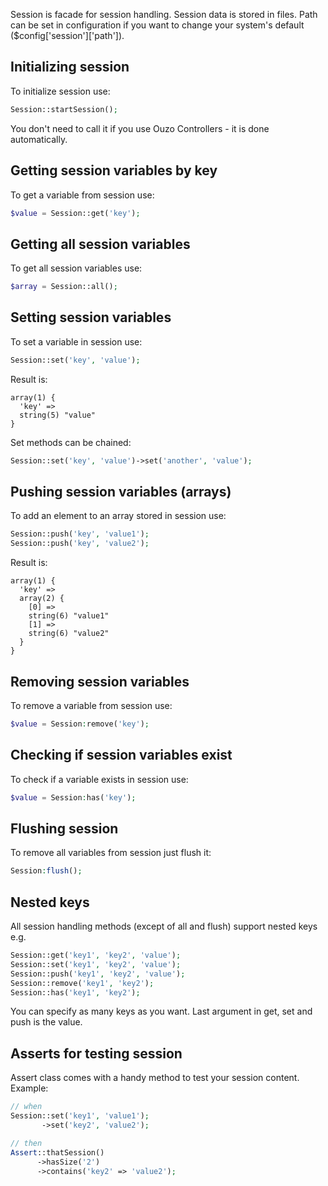 Session is facade for session handling. Session data is stored in files. Path can be set in configuration if you want to change your system's default ($config['session']['path']).

## Initializing session
To initialize session use:
```php
Session::startSession();
```
You don't need to call it if you use Ouzo Controllers - it is done automatically.
## Getting session variables by key
To get a variable from session use:
```php
$value = Session::get('key');
```
## Getting all session variables
To get all session variables use:
```php
$array = Session::all();
```
## Setting session variables
To set a variable in session use:
```php
Session::set('key', 'value');
```
Result is:
```
array(1) {
  'key' =>
  string(5) "value"
}
```
Set methods can be chained:
```php
Session::set('key', 'value')->set('another', 'value');
```
## Pushing session variables (arrays)
To add an element to an array stored in session use:
```php
Session::push('key', 'value1');
Session::push('key', 'value2');
```
Result is:
```
array(1) {
  'key' =>
  array(2) {
    [0] =>
    string(6) "value1"
    [1] =>
    string(6) "value2"
  }
}
```
## Removing session variables
To remove a variable from session use:
```php
$value = Session:remove('key');
```
## Checking if session variables exist
To check if a variable exists in session use:
```php
$value = Session:has('key');
```
## Flushing session
To remove all variables from session just flush it:
```php
Session:flush();
```
## Nested keys
All session handling methods (except of all and flush) support nested keys e.g.
```php
Session::get('key1', 'key2', 'value');
Session::set('key1', 'key2', 'value');
Session::push('key1', 'key2', 'value');
Session::remove('key1', 'key2');
Session::has('key1', 'key2');
```
You can specify as many keys as you want. Last argument in get, set and push is the value.
## Asserts for testing session
Assert class comes with a handy method to test your session content. Example:
```php
// when
Session::set('key1', 'value1');
       ->set('key2', 'value2');

// then
Assert::thatSession()
      ->hasSize('2')
      ->contains('key2' => 'value2');
```

